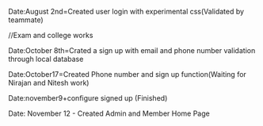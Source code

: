 Date:August 2nd=Created user login with experimental css(Validated by teammate)

//Exam and college works

Date:October 8th=Crated a sign up with email and phone number validation through local database

Date:October17=Created Phone number and sign up function(Waiting for Nirajan and Nitesh work)

Date:november9+configure signed up (Finished)

Date: November 12 - Created Admin and Member Home Page
